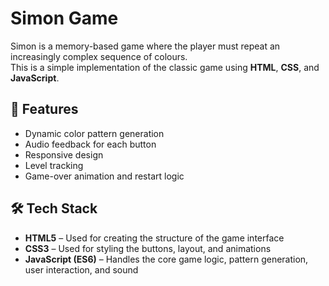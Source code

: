 # Simon Game

Simon is a memory-based game where the player must repeat an increasingly complex sequence of colours.  
This is a simple implementation of the classic game using **HTML**, **CSS**, and **JavaScript**.

## 🚀 Features
- Dynamic color pattern generation
- Audio feedback for each button
- Responsive design
- Level tracking
- Game-over animation and restart logic

## 🛠 Tech Stack
- **HTML5** – Used for creating the structure of the game interface
- **CSS3** – Used for styling the buttons, layout, and animations
- **JavaScript (ES6)** – Handles the core game logic, pattern generation, user interaction, and sound
